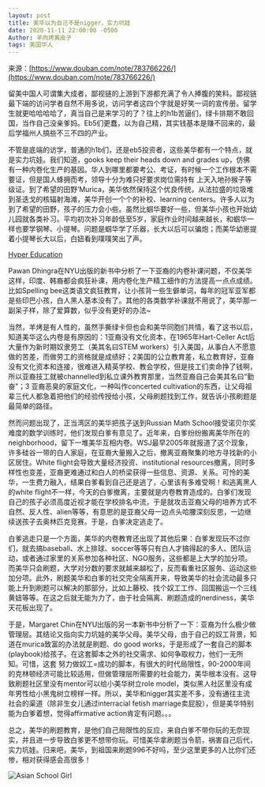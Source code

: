 ```yaml
---
layout: post
title: 美华以为自己不是nigger，实力坑娃
date: 2020-11-11 22:00:00 -0500
Author: 羊肉烤黄皮子
tags: 美国华人
---
```


来源：[https://www.douban.com/note/783766226/](https://www.douban.com/note/783766226/)

留美中国人可谓集大成者，鄙视链的上游到下游都充满了令人捧腹的笑料。鄙视链最下端的访问学者自然不用多说，访问学者这四个字就是好笑一词的宣传册。留学生就更哈哈哈哈了，真当自己是来学习的了？往上的h1b苦逼们，绿卡排期不敢回国，当作自己没亲爹妈。Eb5们更蠢，以为自己精，其实钱基本是赚不回来的，最后学福州人搞些不三不四的产业。

不管是底端的访学，普通的h1b们，还是eb5投资者，这些美华都有一个特点，就是实力坑娃。我们知道，gooks keep their heads down and grades up，仿佛有一种内卷化生产的基因。华人到哪里都要考公、考证，有时候一个工作根本不需要证，但是国人蜂拥而考，领导十分为难只好要求岗位需持有 上天入地孙猴子等级证。到了希望的田野‘Murica，美华依然保持这个优良传统，从法拉盛的垃圾堆到圣迭戈的核辐射海滩，美华开创一个个的补校、learning centers。许多人以为到了希望的田野，孩子的压力会小些。虽然比蝈华要好一些，但美华小孩也开始幼儿园就各类补习。平均初次补习年龄低至5岁，家庭作业时间越来越长，和蝈华一样也要学钢琴、小提琴。问题是蝈华学了乐器，长大以后可以骗炮；而美华幼崽提着小提琴长大以后，白妞看到噗噗笑出了声。

[Hyper Education](https://book.douban.com/subject/35234338/)

Pawan Dhingra在NYU出版的新书中分析了一下亚裔的内卷补课问题，不仅美华这样，印度、韩裔都会疯狂补课，用内卷化生产精工细作的方法提高一点点成绩。比如Spelling bee这类语文疯狂教育，让小孩背一些生僻单词，每年的冠军亚军都是些印巴小孩，白人黑人基本没有了。其他的各类数学补课就不用说了，美华那一副呆子样，除了爱算数，似乎没有更好的办法~

当然，羊烤是有人性的，虽然手撕绿卡但也会和美华同胞们共情，看了这书以后，知道美华这么内卷是有原因的：1亚裔没有文化资本，在1965年Hart-Celler Act后大量作为新时期奴隶劳工（美其名曰STEM workers）引入美国，从事白人不愿意做的苦差，而做劳工的资格就是成绩好；2美国的公立教育差，私立教育好，亚裔没有文化资本和连接，很难进入精英学校、教会学校，但是技工们卖命挣了钱啊，所以亚裔技工就被channelled到私立课外教育那里，当然亚裔自己会美其名曰“勤奋”；3 亚裔恶臭的家庭文化，一种叫作concerted cultivation的东西，让父母祖辈三代人都急着把他们的经验传授给小孩，父母刷题找到工作，就告诉小孩刷题是最简单的路径。

然而问题出现了，正当湾区的美华把孩子送到Russian Math School接受诺贝尔奖难度的数学训练时，他们发现白爹有意见了。近年来，白爹纷纷搬离美华所在的neighborhood，留下一堆美华互相内卷。WSJ最早2005年就报道了这个现象，许多硅谷一带的白人家庭，在亚裔大量搬入之后，撤离亚裔聚集的地方寻找新的小区居住。White flight会导致大量经济投资、institutional resources撤离，同时多样性也变差，亚裔更难通过和白人的桥梁获得一些信息、资源、关系。可怜的美华，一生费力融入，结果白爹看到自己还是逃了，心里该有多难受啊！和逃离黑人的white flight不一样，今天的白爹撤离，主要就是内卷教育造成的。白爹们发现自己的孩子必须高度近视才能在学校排名中流，于是就攻击亚裔父母的培养方式不自然、反人性、alien等等，有意思的是亚裔父母一边点头哈腰深刻反思，一边继续送孩子去奥林匹克竞赛。于是，白爹决定逃走了。

白爹逃走只是一个方面，美华的内卷教育还出现了其他后果：白爹发现玩不过你们，就去搞baseball、水上排球、soccer等等只有白人才搞得起的多人、团队运动，或者通过家里的关系参加各种社区、NGO服务，这些都是上大学的加分项。而美华只会刷题，大学对分数的要求就越来越松了，反而看重社区服务、运动这些加分项。此外，刷题美华和白爹的社交完全隔离开来，导致美华的社会流动最多只能上升到刷题可以解决的那部分，比如上藤校、找个奴工工作、回国搬运一个三线黄妞等等。在这之后就无能为力了，由于社会隔离、刷题造成的nerdiness，美华天花板出现了。

于是，Margaret Chin在NYU出版的另一本新书中分析了一下：亚裔为什么极少做管理层。其结论又指向实力坑娃的美华父母。美华父母，由于自己的奴工背景，知道在murica致富的办法就是刷题、do good works，于是形成了一套自己的脚本(playbook)给孩子。在这套脚本之外的社交需求、如何争取权力，他们一无所知。可惜，这套 努力做奴工=成功的脚本，有很大的时代局限性，90-2000年间的克林顿经济可能比较适用，但做管理层所需要的社会能力，美华根本没有。这导致刷题社区里没有mentor可以给小美华树立role model，类似黑人社区里没有成年男性给小黑鬼树立榜样一样。所以，美华和nigger其实差不多，没有通往主流社会的渠道（除非生女儿通过interracial fetish marriage卖屁股），但是美华特别能为白爹着想，觉得affirmative action肯定有问题。。。

总之，美华的刷题教育，是他们自己局限性的反应，来自白爹不带你玩的无奈现实，并且进一步导致白爹更不想带你玩。可惜美华拿刷题当令箭，祸害自己后代，实力坑娃。归来吧，美华，到祖国来刷题996不好吗，至少这里更多的人比你们还惨，相对获得感会高很多！

![Asian School Girl]({{site.baseurl}}/images/AsianSchoolGirl.jpg)
